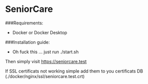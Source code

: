 # SeniorCare

###Requirements:
- Docker or Docker Desktop

###Installation guide:
- Oh fuck this ... just run ./start.sh

Then simply visit https://seniorcare.test

If SSL certificats not working simple add them to you certificats DB (./docker/nginx/ssl/seniorcare.test.crt)
